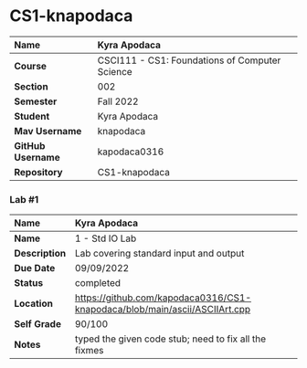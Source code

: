 # CS1-knapodaca
| Name | Kyra Apodaca |
|:---|:---|
| **Course** | CSCI111 - CS1: Foundations of Computer Science |
| **Section** | 002 |
| **Semester** | Fall 2022 |
| **Student** | Kyra Apodaca |
| **Mav Username**            | knapodaca |
| **GitHub Username**         | kapodaca0316 |
| **Repository**          | CS1-knapodaca |

### Lab #1

| **Name** | Kyra Apodaca|
|:---|:---|
| **Name** | 1 - Std IO Lab |
| **Description** | Lab covering standard input and output |
| **Due Date** | 09/09/2022 |
| **Status** | completed |
| **Location** | https://github.com/kapodaca0316/CS1-knapodaca/blob/main/ascii/ASCIIArt.cpp |
| **Self Grade** | 90/100 |
| **Notes** | typed the given code stub; need to fix all the fixmes |